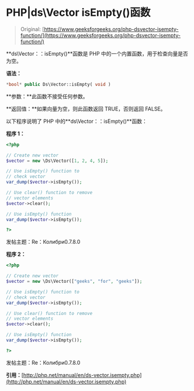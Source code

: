 # PHP|ds\Vector isEmpty()函数

> Original: [https://www.geeksforgeeks.org/php-dsvector-isempty-function/](https://www.geeksforgeeks.org/php-dsvector-isempty-function/)

**ds\Vector：：isEmpty()**函数是 PHP 中的一个内置函数，用于检查向量是否为空。

**语法：**

```php
*bool* public Ds\Vector::isEmpty( void )

```

**参数：**此函数不接受任何参数。

**返回值：**如果向量为空，则此函数返回 TRUE，否则返回 FALSE。

以下程序说明了 PHP 中的**ds\Vector：：isEmpty()**函数：

**程序 1：**

```php
<?php

// Create new vector
$vector = new \Ds\Vector([1, 2, 4, 5]);

// Use isEmpty() function to
// check vector
var_dump($vector->isEmpty());

// Use clear() function to remove
// vector elements
$vector->clear();

// Use isEmpty() function
var_dump($vector->isEmpty());

?>
```

发帖主题：Re：Колибри0.7.8.0

**程序 2：**

```php
<?php

// Create new vector
$vector = new \Ds\Vector(["geeks", "for", "geeks"]);

// Use isEmpty() function to
// check vector
var_dump($vector->isEmpty());

// Use clear() function to remove
// vector elements
$vector->clear();

// Use isEmpty() function
var_dump($vector->isEmpty());

?>
```

发帖主题：Re：Колибри0.7.8.0

**引用：**[http://php.net/manual/en/ds-vector.isempty.php](http://php.net/manual/en/ds-vector.isempty.php)